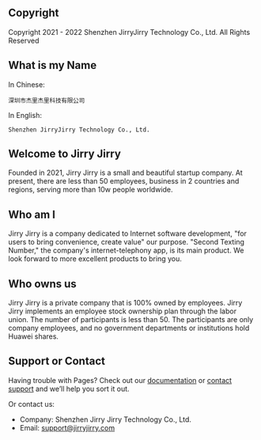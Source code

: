 ## Copyright
Copyright 2021 - 2022 Shenzhen JirryJirry Technology Co., Ltd. All Rights Reserved

## What is my Name
In Chinese:
```
深圳市杰里杰里科技有限公司
```
In English:
```
Shenzhen JirryJirry Technology Co., Ltd. 
```

## Welcome to Jirry Jirry

Founded in 2021, Jirry Jirry is a small and beautiful startup company. At present, there are less than 50 employees, business in 2 countries and regions, serving more than 10w people worldwide.

## Who am I
Jirry Jirry is a company dedicated to Internet software development, "for users to bring convenience, create value" our purpose. "Second Texting Number," the company's internet-telephony app, is its main product. We look forward to more excellent products to bring you.

## Who owns us

Jirry Jirry is a private company that is 100% owned by employees. Jirry Jirry implements an employee stock ownership plan through the labor union. The number of participants is less than 50. The participants are only company employees, and no government departments or institutions hold Huawei shares.

## Support or Contact

Having trouble with Pages? Check out our [documentation](https://github.com/jirryjirry) or [contact support](https://github.com/jirryjirry/github.io/issues) and we’ll help you sort it out.

Or contact us:
* Company: Shenzhen Jirry Jirry Technology Co., Ltd.
* Email: support@jirryjirry.com
